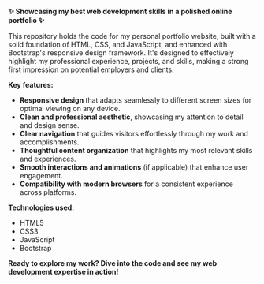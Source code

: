 **✨ Showcasing my best web development skills in a polished online portfolio ✨**

This repository holds the code for my personal portfolio website, built with a solid foundation of HTML, CSS, and JavaScript, and enhanced with Bootstrap's responsive design framework. It's designed to effectively highlight my professional experience, projects, and skills, making a strong first impression on potential employers and clients.

**Key features:**

- **Responsive design** that adapts seamlessly to different screen sizes for optimal viewing on any device.
- **Clean and professional aesthetic**, showcasing my attention to detail and design sense.
- **Clear navigation** that guides visitors effortlessly through my work and accomplishments.
- **Thoughtful content organization** that highlights my most relevant skills and experiences.
- **Smooth interactions and animations** (if applicable) that enhance user engagement.
- **Compatibility with modern browsers** for a consistent experience across platforms.

**Technologies used:**

- HTML5
- CSS3
- JavaScript
- Bootstrap

**Ready to explore my work? Dive into the code and see my web development expertise in action!**
